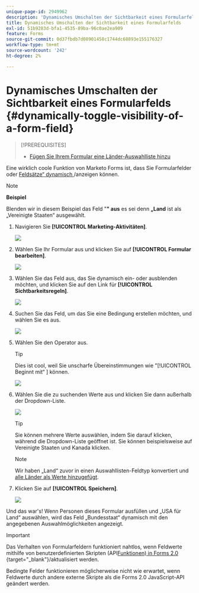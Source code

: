 ```yaml
---
unique-page-id: 2949962
description: 'Dynamisches Umschalten der Sichtbarkeit eines Formularfelds: Marketo-Dokumente - Produktdokumentation'
title: Dynamisches Umschalten der Sichtbarkeit eines Formularfelds
exl-id: 51b9283d-bfa1-4535-89ba-96c0ae2ea909
feature: Forms
source-git-commit: 0d37fbdb7d08901458c1744dc68893e155176327
workflow-type: tm+mt
source-wordcount: '242'
ht-degree: 2%

---
```


# Dynamisches Umschalten der Sichtbarkeit eines Formularfelds {#dynamically-toggle-visibility-of-a-form-field}

>[!PREREQUISITES]
>
>* [Fügen Sie Ihrem Formular eine Länder-Auswahlliste hinzu](/help/marketo/product-docs/demand-generation/forms/form-actions/add-a-country-picklist-to-your-form.md)

Eine wirklich coole Funktion von Marketo Forms ist, dass Sie Formularfelder oder [Feldsätze“ dynamisch ](/help/marketo/product-docs/demand-generation/forms/form-fields/add-a-fieldset-to-a-form.md)/anzeigen können.

>[!NOTE]
>
>**Beispiel**
>
>Blenden wir in diesem Beispiel das Feld &quot;**&quot; aus** es sei denn **„Land** ist als „Vereinigte Staaten“ ausgewählt.

1. Navigieren Sie **[!UICONTROL Marketing-Aktivitäten]**.

   ![](assets/login-marketing-activities-8.png)

1. Wählen Sie Ihr Formular aus und klicken Sie auf **[!UICONTROL Formular bearbeiten]**.

   ![](assets/editform-1.png)

1. Wählen Sie das Feld aus, das Sie dynamisch ein- oder ausblenden möchten, und klicken Sie auf den Link für **[!UICONTROL Sichtbarkeitsregeln]**.

   ![](assets/image2014-9-15-15-3a16-3a0.png)

1. Suchen Sie das Feld, um das Sie eine Bedingung erstellen möchten, und wählen Sie es aus.

   ![](assets/image2014-9-15-15-3a16-3a12.png)

1. Wählen Sie den Operator aus.

   >[!TIP]
   >
   >Dies ist cool, weil Sie unscharfe Übereinstimmungen wie &quot;[!UICONTROL Beginnt mit“ &#x200B;] können.

   ![](assets/image2014-9-15-15-3a16-3a50.png)

1. Wählen Sie die zu suchenden Werte aus und klicken Sie dann außerhalb der Dropdown-Liste.

   ![](assets/image2014-9-15-15-3a17-3a4.png)

   >[!TIP]
   >
   >Sie können mehrere Werte auswählen, indem Sie darauf klicken, während die Dropdown-Liste geöffnet ist. Sie können beispielsweise auf Vereinigte Staaten und Kanada klicken.

   >[!NOTE]
   >
   >Wir haben „Land“ zuvor in einen Auswahllisten-Feldtyp konvertiert und [alle Länder als Werte hinzugefügt](/help/marketo/product-docs/demand-generation/forms/form-actions/add-a-country-picklist-to-your-form.md).

1. Klicken Sie auf **[!UICONTROL Speichern]**.

   ![](assets/image2014-9-15-15-3a18-3a15.png)

Und das war&#39;s! Wenn Personen dieses Formular ausfüllen und „USA für Land“ auswählen, wird das Feld „Bundesstaat“ dynamisch mit den angegebenen Auswahlmöglichkeiten angezeigt.

>[!IMPORTANT]
>
>Das Verhalten von Formularfeldern funktioniert nahtlos, wenn Feldwerte mithilfe von benutzerdefinierten Skripten (API[Funktionen) in Forms 2.0 ](https://experienceleague.adobe.com/de/docs/marketo-developer/marketo/javascriptapi/forms-api-reference){target="_blank"}/aktualisiert werden.
>
>Bedingte Felder funktionieren möglicherweise nicht wie erwartet, wenn Feldwerte durch andere externe Skripte als die Forms 2.0 JavaScript-API geändert werden.
